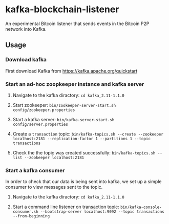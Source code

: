 # kafka-blockchain-listener

An experimental Bitcoin listener that sends events in the Bitcoin P2P network into Kafka.

## Usage

### Download kafka
First download Kafka from 
https://kafka.apache.org/quickstart

### Start an ad-hoc zoopkeeper instance and kafka server

1. Navigate to the kafka diractory:
`cd kafka_2.11-1.1.0`

2. Start zookeeper: `bin/zookeeper-server-start.sh config/zookeeper.properties`

3. Start a kafka server: `bin/kafka-server-start.sh config/server.properties`

4. Create a `transaction` topic: `bin/kafka-topics.sh --create --zookeeper localhost:2181 --replication-factor 1 --partitions 1 --topic transactions`

5. Check the the topic was created successfully: `bin/kafka-topics.sh --list --zookeeper localhost:2181`


### Start a kafka consumer


In order to check that our data is being sent into kafka, we set up a simple consumer to view messages sent to the topic.

1. Navigate to the kafka diractory:
`cd kafka_2.11-1.1.0`


2. Start a command line listener on transaction topic: 
`bin/kafka-console-consumer.sh --bootstrap-server localhost:9092 --topic transactions --from-beginning`
